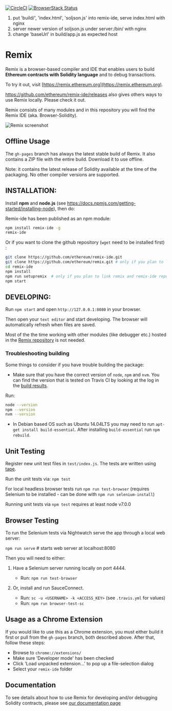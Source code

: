 [![CircleCI](https://circleci.com/gh/ethereum/remix-ide.svg?style=svg)](https://circleci.com/gh/ethereum/remix-ide)
[![BrowserStack Status](https://www.browserstack.com/automate/badge.svg?badge_key=MTc5WVBoNnhOTGhaUng3ZFI3MDZvNWkraHIrd1FNanZIZk80SG9uMkFIND0tLUoyUjd1YVhWRnRrcUJMMnFlbmN3Y0E9PQ==--4085377897aef217e507c8fc46d463eb699838b8)](https://www.browserstack.com/automate/public-build/MTc5WVBoNnhOTGhaUng3ZFI3MDZvNWkraHIrd1FNanZIZk80SG9uMkFIND0tLUoyUjd1YVhWRnRrcUJMMnFlbmN3Y0E9PQ==--4085377897aef217e507c8fc46d463eb699838b8)

1. put 'build/', 'index.html', 'soljson.js' into remix-ide, serve index.html with nginx
2. server newer version of soljson.js under server:/bin/ with nginx
3. change 'baseUrl' in build/app.js as expected host


# Remix

Remix is a browser-based compiler and IDE that enables users to build **Ethereum contracts with Solidity language** and to debug transactions.

To try it out, visit [https://remix.ethereum.org](https://remix.ethereum.org).

https://github.com/ethereum/remix-ide/releases also gives others ways to use Remix locally. Please check it out.

Remix consists of many modules and in this repository you will find the Remix IDE (aka. Browser-Solidity).

![Remix screenshot](https://i.imgur.com/clfc7US.png)

## Offline Usage

The `gh-pages` branch has always the latest stable build of Remix. It also contains a ZIP file with the entire build. Download it to use offline.

Note: it contains the latest release of Solidity available at the time of the packaging. No other compiler versions are supported.


## INSTALLATION:

Install **npm** and **node.js** (see https://docs.npmjs.com/getting-started/installing-node), then do:

Remix-ide has been published as an npm module:

```bash
npm install remix-ide -g
remix-ide
```
Or if you want to clone the github repository (`wget` need to be installed first) :

```bash
git clone https://github.com/ethereum/remix-ide.git
git clone https://github.com/ethereum/remix.git # only if you plan to link remix and remix-ide repositories and develop on it.
cd remix-ide
npm install
npm run setupremix  # only if you plan to link remix and remix-ide repositories and develop on it.
npm start
```

## DEVELOPING:

Run `npm start` and open `http://127.0.0.1:8080` in your browser.

Then open your `text editor` and start developing.
The browser will automatically refresh when files are saved.

Most of the the time working with other modules (like debugger etc.) hosted in the [Remix repository](https://github.com/ethereum/remix) is not needed.

### Troubleshooting building

Some things to consider if you have trouble building the package:

- Make sure that you have the correct version of `node`, `npm` and `nvm`. You can find the version that is tested on Travis CI by looking at the log in the [build results](https://travis-ci.org/ethereum/remix-ide).

Run:

```bash
node --version
npm --version
nvm --version
```

- In Debian based OS such as Ubuntu 14.04LTS you may need to run `apt-get install build-essential`. After installing `build-essential` run `npm rebuild`.

## Unit Testing

Register new unit test files in `test/index.js`.
The tests are written using [tape](https://www.npmjs.com/package/tape).

Run the unit tests via: `npm test`

For local headless browser tests run `npm run test-browser`
(requires Selenium to be installed - can be done with `npm run selenium-install`)

Running unit tests via `npm test` requires at least node v7.0.0

## Browser Testing

To run the Selenium tests via Nightwatch serve the app through a local web server:

`npm run serve` # starts web server at localhost:8080

Then you will need to either:

1. Have a Selenium server running locally on port 4444.
	- Run: `npm run test-browser`

2. Or, install and run SauceConnect.
	- Run: `sc -u <USERNAME> -k <ACCESS_KEY>` (see `.travis.yml` for values)
	- Run: `npm run browser-test-sc`

## Usage as a Chrome Extension

If you would like to use this as a Chrome extension, you must either build it first or pull from the `gh-pages` branch, both described above.
After that, follow these steps:

- Browse to `chrome://extensions/`
- Make sure 'Developer mode' has been checked
- Click 'Load unpacked extension...' to pop up a file-selection dialog
- Select your `remix-ide` folder

## Documentation

To see details about how to use Remix for developing and/or debugging Solidity contracts, please see [our documentation page](https://remix.readthedocs.io)
